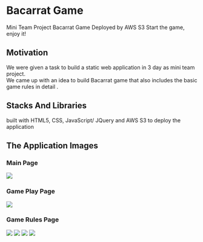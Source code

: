 # Bacarrat Game
Mini Team Project
Bacarrat Game Deployed by AWS S3
Start the game, enjoy it!

## Motivation
We were given a task to build a static web application in 3 day as mini team project. </br>
We came up with an idea to build Bacarrat game that also includes the basic game rules in detail  .</br>

## Stacks And Libraries
built with HTML5, CSS, JavaScript/ JQuery and AWS S3 to deploy the application

## The Application Images
  <h3>Main Page</h3>
<img src="https://user-images.githubusercontent.com/54985943/104979573-f5ec1600-5a47-11eb-9da1-01f051a9589c.png"/>
  <h3>Game Play Page</h3>
  <img src ="https://user-images.githubusercontent.com/54985943/105851583-a056d100-6026-11eb-8ace-9dfa016e1b1a.png" />

  <h3>Game Rules Page</h3>
 <img src= "https://user-images.githubusercontent.com/54985943/105043024-50b55a00-5aa8-11eb-91b7-c66db20bca83.png" />

 <img src= "https://user-images.githubusercontent.com/54985943/105043031-53b04a80-5aa8-11eb-8280-4ab1ebc41177.png" />
<img src="https://user-images.githubusercontent.com/54985943/105043038-5448e100-5aa8-11eb-8cb3-ee543686df76.png" />
<img src ="https://user-images.githubusercontent.com/54985943/105043043-557a0e00-5aa8-11eb-8dca-ef226cede1c4.png" />
